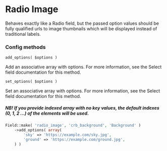 # Radio Image

Behaves exactly like a Radio field, but the passed option values should be fully qualified urls to image thumbnails which will be displayed instead of traditional labels.

### Config methods

`add_options( $options )`

Add an associative array with options. For more information, see the Select field documentation for this method.

`set_options( $options )`

Set an associative array with options. For more information, see the Select field documentation for this method.

##### NB! If you provide indexed array with no key values, the default indexes **(0, 1, 2 …)** of the elements will be used.

```php
Field::make( 'radio_image', 'crb_background', 'Background' )
    ->add_options( array(
        'sky' => 'https://example.com/sky.jpg',
        'ground' => 'https://example.com/ground.jpg',
    ) )
```